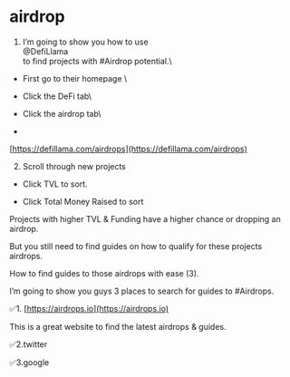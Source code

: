 # airdrop


1. I’m going to show you how to use \
@DefiLlama\
 to find projects with #Airdrop potential.\

- First go to their homepage \

-  Click the DeFi tab\

-  Click the airdrop tab\
-  
[https://defillama.com/airdrops](https://defillama.com/airdrops)

2. Scroll through new projects

- Click TVL to sort.

- Click Total Money Raised to sort

Projects with higher TVL & Funding have a higher chance or dropping an airdrop.

But you still need to find guides on how to qualify for these projects airdrops. 

How to find guides to those airdrops with ease (3).

I’m going to show you guys 3 places to search for guides to #Airdrops.

✅1. [https://airdrops.io](https://airdrops.io)

This is a great website to find the latest airdrops & guides.

✅2.twitter

✅3.google
